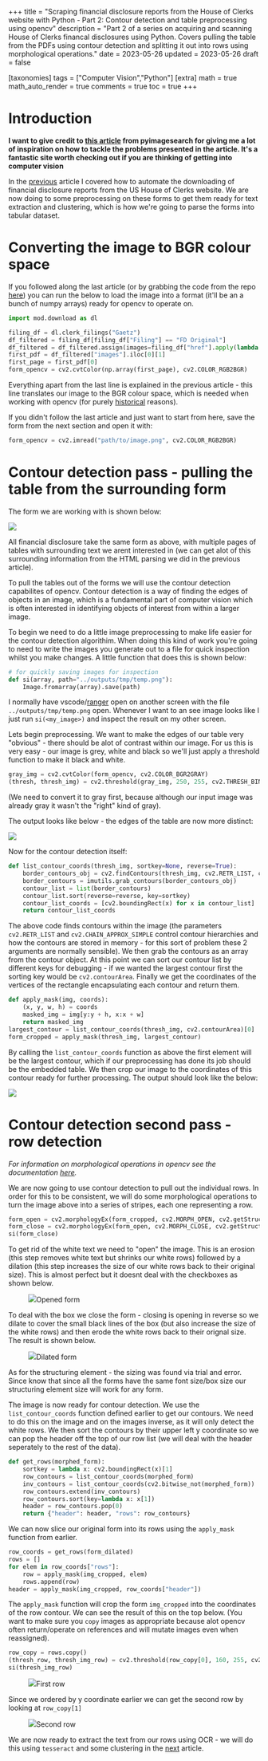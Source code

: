 +++
title = "Scraping financial disclosure reports from the House of Clerks website with Python - Part 2: Contour detection and table preprocessing using opencv"
description = "Part 2 of a series on acquiring and scanning House of Clerks financal disclosures using Python. Covers pulling the table from the PDFs using contour detection and splitting it out into rows using morphological operations."
date = 2023-05-26
updated = 2023-05-26
draft = false

[taxonomies]
tags = ["Computer Vision","Python"]
[extra]
math = true
math_auto_render = true
comments = true
toc = true
+++

# Introduction

**I want to give credit to [this article](https://pyimagesearch.com/2022/02/28/multi-column-table-ocr/) from pyimagesearch for giving me a lot of inspiration on how to tackle the problems presented in the article. It's a fantastic site worth checking out if you are thinking of getting into computer vision**

In the [previous](@/posts/financial-disclosure-p1/index.md) article I covered how to automate the downloading of financial disclosure reports from the US House of Clerks website. We are now doing to some preprocessing on these forms to get them ready for text extraction and clustering, which is how we're going to parse the forms into tabular dataset.

# Converting the image to BGR colour space

If you followed along the last article (or by grabbing the code from the repo [here](https://github.com/jamiegl/financial-disclosure-scraper)) you can run the below to load the image into a format (it'll be an a bunch of numpy arrays) ready for opencv to operate on.

```py
import mod.download as dl

filing_df = dl.clerk_filings("Gaetz")
df_filtered = filing_df[filing_df["Filing"] == "FD Original"]
df_filtered = df_filtered.assign(images=filing_df["href"].apply(lambda x: dl.image_from_endpoint(x)))
first_pdf = df_filtered["images"].iloc[0][1]
first_page = first_pdf[0]
form_opencv = cv2.cvtColor(np.array(first_page), cv2.COLOR_RGB2BGR)
```

Everything apart from the last line is explained in the previous article - this line translates our image to the BGR colour space, which is needed when working with opencv (for purely [historical](https://stackoverflow.com/questions/14556545/why-opencv-using-bgr-colour-space-instead-of-rgb) reasons).

If you didn't follow the last article and just want to start from here, save the form from the next section and open it with:

```py
form_opencv = cv2.imread("path/to/image.png", cv2.COLOR_RGB2BGR)
```

# Contour detection pass - pulling the table from the surrounding form

The form we are working with is shown below:

![](gaetzform.png)

All financial disclosure take the same form as above, with multiple pages of tables with surrounding text we arent interested in (we can get alot of this surrounding information from the HTML parsing we did in the previous article).

To pull the tables out of the forms we will use the contour detection capabilites of opencv. Contour detection is a way of finding the edges of objects in an image, which is a fundamental part of computer vision which is often interested in identifying objects of interest from within a larger image. 

To begin we need to do a little image preprocessing to make life easier for the contour detection algorithim. When doing this kind of work you're going to need to write the images you generate out to a file for quick inspection whilst you make changes. A little function that does this is shown below:
```py
# for quickly saving images for inspection
def si(array, path="../outputs/tmp/temp.png"):
    Image.fromarray(array).save(path)
```
I normally have vscode/[ranger](https://github.com/ranger/ranger) open on another screen with the file `../outputs/tmp/temp.png` open. Whenever I want to an see image looks like I just run `si(<my_image>)` and inspect the result on my other screen. 

Lets begin preprocessing. We want to make the edges of our table very "obvious" - there should be alot of contrast within our image. For us this is very easy - our image is grey, white and black so we'll just apply a threshold function to make it black and white.

```py
gray_img = cv2.cvtColor(form_opencv, cv2.COLOR_BGR2GRAY)
(thresh, thresh_img) = cv2.threshold(gray_img, 250, 255, cv2.THRESH_BINARY_INV)
```
(We need to convert it to gray first, because although our input image was already gray it wasn't the "right" kind of gray). 

The output looks like below - the edges of the table are now more distinct:

![](threshform.png)

Now for the contour detection itself:

```py
def list_contour_coords(thresh_img, sortkey=None, reverse=True):
    border_contours_obj = cv2.findContours(thresh_img, cv2.RETR_LIST, cv2.CHAIN_APPROX_SIMPLE)
    border_contours = imutils.grab_contours(border_contours_obj)
    contour_list = list(border_contours)
    contour_list.sort(reverse=reverse, key=sortkey)
    contour_list_coords = [cv2.boundingRect(x) for x in contour_list]
    return contour_list_coords
```

The above code finds contours within the image (the parameters `cv2.RETR_LIST` and `cv2.CHAIN_APPROX_SIMPLE` control contour hierarchies and how the contours are stored in memory - for this sort of problem these 2 arguments are normally sensible). We then grab the contours as an array from the contour object. At this point we can sort our contour list by different keys for debugging - if we wanted the largest contour first the sorting key would be `cv2.contourArea`. Finally we get the coordinates of the vertices of the rectangle encapsulating each contour and return them.

```py
def apply_mask(img, coords):
    (x, y, w, h) = coords
    masked_img = img[y:y + h, x:x + w]
    return masked_img
largest_contour = list_contour_coords(thresh_img, cv2.contourArea)[0]
form_cropped = apply_mask(thresh_img, largest_contour)
```

By calling the `list_contour_coords` function as above the first element will be the largest contour, which if our preprocessing has done its job should be the embedded table. We then crop our image to the coordinates of this contour ready for further processing. The output should look like the below:

![](contourfp.png)

# Contour detection second pass - row detection

*For information on morphological operations in opencv see the documentation [here]("https://docs.opencv.org/4.x/d9/d61/tutorial_py_morphological_ops.html").*

We are now going to use contour detection to pull out the individual rows. In order for this to be consistent, we will do some morphological operations to turn the image above into a series of stripes, each one representing a row.

```py
form_open = cv2.morphologyEx(form_cropped, cv2.MORPH_OPEN, cv2.getStructuringElement(cv2.MORPH_RECT, (30,30)))
form_close = cv2.morphologyEx(form_open, cv2.MORPH_CLOSE, cv2.getStructuringElement(cv2.MORPH_RECT, (20,20)))
si(form_close)
```
To get rid of the white text we need to "open" the image. This is an erosion (this step removes white text but shrinks our white rows) followed by a dilation (this step increases the size of our white rows back to their original size). This is almost perfect but it doesnt deal with the checkboxes as shown below.

<figure>
  <img
  src="form_open.png"
  <figcaption>Opened form</figcaption>
</figure>

To deal with the box we close the form - closing is opening in reverse so we dilate to cover the small black lines of the box (but also increase the size of the white rows) and then erode the white rows back to their orignal size. The result is shown below.

<figure>
  <img
  src="form_close.png"
  <figcaption>Dilated form</figcaption>
</figure>

As for the structuring element - the sizing was found via trial and error. Since know that since all the forms have the same font size/box size our structuring element size will work for any form.

The image is now ready for contour detection. We use the `list_contour_coords` function defined earlier to get our contours. We need to do this on the image and on the images inverse, as it will only detect the white rows. We then sort the contours by their upper left y coordinate so we can pop the header off the top of our row list (we will deal with the header seperately to the rest of the data).

```py
def get_rows(morphed_form):
    sortkey = lambda x: cv2.boundingRect(x)[1]
    row_contours = list_contour_coords(morphed_form)
    inv_contours = list_contour_coords(cv2.bitwise_not(morphed_form))
    row_contours.extend(inv_contours)
    row_contours.sort(key=lambda x: x[1])
    header = row_contours.pop(0)
    return {"header": header, "rows": row_contours}
```

We can now slice our original form into its rows using the `apply_mask` function from earlier. 

```py
row_coords = get_rows(form_dilated)
rows = []
for elem in row_coords["rows"]:
    row = apply_mask(img_cropped, elem)
    rows.append(row)
header = apply_mask(img_cropped, row_coords["header"])
```

The `apply_mask` function will crop the form `img_cropped` into the coordinates of the row contour. We can see the result of this on the top below. (You want to make sure you `copy` images as appropriate because alot opencv often return/operate on references and will mutate images even when reassigned).

```py
row_copy = rows.copy()
(thresh_row, thresh_img_row) = cv2.threshold(row_copy[0], 160, 255, cv2.THRESH_BINARY)
si(thresh_img_row)
```
<figure>
  <img
  src="first_row.png"
  <figcaption>First row</figcaption>
</figure>

Since we ordered by y coordinate earlier we can get the second row by looking at `row_copy[1]`

<figure>
  <img
  src="second_row.png"
  <figcaption>Second row</figcaption>
</figure>

We are now ready to extract the text from our rows using OCR - we will do this using `tesseract` and some clustering in the [next](@/posts/financial-disclosure-p3/index.md) article.